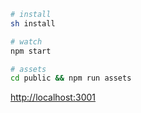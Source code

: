 ```sh
# install
sh install

# watch
npm start

# assets
cd public && npm run assets
```

[http://localhost:3001](http://localhost:3001)
